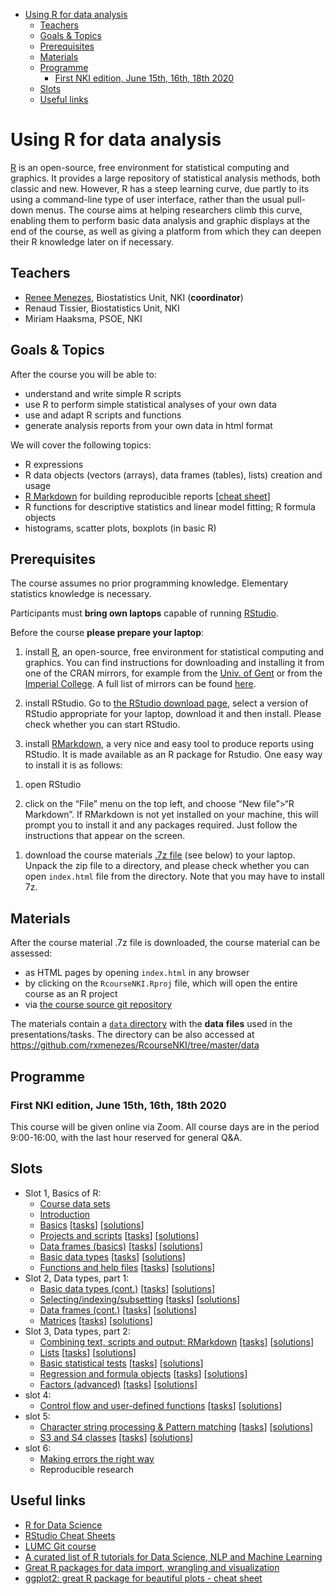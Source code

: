 -   [Using R for data analysis](#using-r-for-data-analysis)
    -   [Teachers](#teachers)
    -   [Goals & Topics](#goals-topics)
    -   [Prerequisites](#prerequisites)
    -   [Materials](#materials)
    -   [Programme](#programme)
        -   [First NKI edition, June 15th, 16th, 18th
            2020](#first-nki-edition-june-15th-16th-18th-2020)
    -   [Slots](#slots)
    -   [Useful links](#useful-links)

Using R for data analysis
=========================

[R](https://www.r-project.org/) is an open-source, free environment for
statistical computing and graphics. It provides a large repository of
statistical analysis methods, both classic and new. However, R has a
steep learning curve, due partly to its using a command-line type of
user interface, rather than the usual pull-down menus. The course aims
at helping researchers climb this curve, enabling them to perform basic
data analysis and graphic displays at the end of the course, as well as
giving a platform from which they can deepen their R knowledge later on
if necessary.

Teachers
--------

-   [Renee Menezes](http://www.bigstatistics.nl/renee), Biostatistics
    Unit, NKI (**coordinator**)
-   Renaud Tissier, Biostatistics Unit, NKI
-   Miriam Haaksma, PSOE, NKI

Goals & Topics
--------------

After the course you will be able to:

-   understand and write simple R scripts
-   use R to perform simple statistical analyses of your own data
-   use and adapt R scripts and functions
-   generate analysis reports from your own data in html format

We will cover the following topics:

-   R expressions
-   R data objects (vectors (arrays), data frames (tables), lists)
    creation and usage
-   [R Markdown](http://rmarkdown.rstudio.com/) for building
    reproducible reports \[[cheat
    sheet](http://www.rstudio.com/wp-content/uploads/2015/03/rmarkdown-reference.pdf)\]
-   R functions for descriptive statistics and linear model fitting; R
    formula objects
-   histograms, scatter plots, boxplots (in basic R)

Prerequisites
-------------

The course assumes no prior programming knowledge. Elementary statistics
knowledge is necessary.

Participants must **bring own laptops** capable of running
[RStudio](https://www.rstudio.com/products/rstudio/).

Before the course **please prepare your laptop**:

1.  install [R](https://www.r-project.org/), an open-source, free
    environment for statistical computing and graphics. You can find
    instructions for downloading and installing it from one of the CRAN
    mirrors, for example from the [Univ. of
    Gent](https://lib.ugent.be/CRAN/) or from the [Imperial
    College](https://cran.ma.imperial.ac.uk/). A full list of mirrors
    can be found [here](https://cran.r-project.org/mirrors.html).

2.  install RStudio. Go to [the RStudio download
    page](https://www.rstudio.com/products/rstudio/download/#download),
    select a version of RStudio appropriate for your laptop, download it
    and then install. Please check whether you can start RStudio.

3.  install [RMarkdown](https://rmarkdown.rstudio.com/), a very nice and
    easy tool to produce reports using RStudio. It is made available as
    an R package for Rstudio. One easy way to install it is as follows:

<!-- -->

1.  open RStudio

2.  click on the “File” menu on the top left, and choose “New
    file”&gt;“R Markdown”. If RMarkdown is not yet installed on your
    machine, this will prompt you to install it and any packages
    required. Just follow the instructions that appear on the screen.

<!-- -->

1.  download the course materials [.7z
    file](https://github.com/rxmenezes/RcourseNKI/RcourseNKI.7z) (see
    below) to your laptop. Unpack the zip file to a directory, and
    please check whether you can open `index.html` file from the
    directory. Note that you may have to install 7z.

Materials
---------

After the course material .7z file is downloaded, the course material
can be assessed:

-   as HTML pages by opening `index.html` in any browser
-   by clicking on the `RcourseNKI.Rproj` file, which will open the
    entire course as an R project
-   via [the course source git
    repository](https://github.com/rxmenezes/RcourseNKI)

The materials contain a [`data`
directory](https://github.com/rxmenezes/RcourseNKI/tree/master/data)
with the **data** **files** used in the presentations/tasks. The
directory can be also accessed at
<a href="https://github.com/rxmenezes/RcourseNKI/tree/master/data" class="uri">https://github.com/rxmenezes/RcourseNKI/tree/master/data</a>

Programme
---------

### First NKI edition, June 15th, 16th, 18th 2020

This course will be given online via Zoom. All course days are in the
period 9:00-16:00, with the last hour reserved for general Q&A.

Slots
-----

-   Slot 1, Basics of R:
    -   [Course data sets](01_new2018/00_datasets.html)
    -   [Introduction](01_new2018/01_introduction.html)
    -   [Basics](01_new2018/02_basics.html)
        \[[tasks](01_new2018/02_basics.tasks.nocode.html)\]
        \[[solutions](01_new2018/02_basics.tasks.code.html)\]
    -   [Projects and scripts](01_new2018/03_projects_and_scripts.html)
        \[[tasks](01_new2018/03_projects_and_scripts.tasks.nocode.html)\]
        \[[solutions](01_new2018/03_projects_and_scripts.tasks.code.html)\]
    -   [Data frames (basics)](01_new2018/04_dataframes.html)
        \[[tasks](01_new2018/04_dataframes.tasks.nocode.html)\]
        \[[solutions](01_new2018/04_dataframes.tasks.code.html)\]
    -   [Basic data types](01_new2018/05_character_factor_basics.html)
        \[[tasks](01_new2018/05_character_factor_basics.tasks.nocode.html)\]
        \[[solutions](01_new2018/05_character_factor_basics.tasks.code.html)\]
    -   [Functions and help files](01_new2018/06_help.html)
        \[[tasks](01_new2018/06_help.tasks.nocode.html)\]
        \[[solutions](01_new2018/06_help.tasks.code.html)\]
-   Slot 2, Data types, part 1:
    -   [Basic data types
        (cont.)](02_new2018/01_basic_data_types_cont.html)
        \[[tasks](02_new2018/01_basic_data_types_cont.tasks.nocode.html)\]
        \[[solutions](02_new2018/01_basic_data_types_cont.tasks.code.html)\]
    -   [Selecting/indexing/subsetting](02_new2018/02_selecting.html)
        \[[tasks](02_new2018/02_selecting.tasks.nocode.html)\]
        \[[solutions](02_new2018/02_selecting.tasks.code.html)\]
    -   [Data frames (cont.)](02_new2018/03_data_frames.html)
        \[[tasks](02_new2018/03_data_frames.tasks.nocode.html)\]
        \[[solutions](02_new2018/03_data_frames.tasks.code.html)\]
    -   [Matrices](02_new2018/05_matrices.html)
        \[[tasks](02_new2018/05_matrices.tasks.nocode.html)\]
        \[[solutions](02_new2018/05_matrices.tasks.code.html)\]
-   Slot 3, Data types, part 2:
    -   [Combining text, scripts and output:
        RMarkdown](03_new2018/02_rmarkdown.html)
        \[[tasks](03_new2018/02_rmarkdown.tasks.nocode.html)\]
        \[[solutions](03_new2018/02_rmarkdown.tasks.code.html)\]
    -   [Lists](03_new2018/01_lists.html)
        \[[tasks](03_new2018/01_lists.tasks.nocode.html)\]
        \[[solutions](03_new2018/01_lists.tasks.code.html)\]
    -   [Basic statistical tests](03_new2018/02_S3_objects.html)
        \[[tasks](03_new2018/02_S3_objects.tasks.nocode.html)\]
        \[[solutions](03_new2018/02_S3_objects.tasks.code.html)\]
    -   [Regression and formula objects](03_new2018/03_regression.html)
        \[[tasks](03_new2018/03_regression.tasks.nocode.html)\]
        \[[solutions](03_new2018/03_regression.tasks.code.html)\]
    -   [Factors (advanced)](03_new2018/04_advanced_factors.html)
        \[[tasks](03_new2018/04_advanced_factors.tasks.nocode.html)\]
        \[[solutions](03_new2018/04_advanced_factors.tasks.code.html)\]
-   slot 4:
    -   [Control flow and user-defined
        functions](https://github.com/rxmenezes/RcourseNKI/04_new2018/01_userDefinedFunctions.html)
        \[[tasks](https://github.com/rxmenezes/RcourseNKI/04_new2018/01_userDefinedFunctions.tasks.nocode.html)\]
        \[[solutions](https://github.com/rxmenezes/RcourseNKI/04_new2018/01_userDefinedFunctions.tasks.code.html)\]
-   slot 5:
    -   [Character string processing & Pattern
        matching](https://github.com/rxmenezes/RcourseNKI/06/character_strings.html)
        \[[tasks](https://github.com/rxmenezes/RcourseNKI/06/character_strings.tasks.nocode.html)\]
        \[[solutions](https://github.com/rxmenezes/RcourseNKI/06/character_strings.tasks.code.html)\]
    -   [S3 and S4
        classes](https://github.com/rxmenezes/RcourseNKI/08/s3s4.html)
        \[[tasks](https://github.com/rxmenezes/RcourseNKI/08/s3s4.tasks.nocode.html)\]
        \[[solutions](https://github.com/rxmenezes/RcourseNKI/08/s3s4.tasks.code.html)\]
-   slot 6:
    -   [Making errors the right
        way](https://github.com/rxmenezes/RcourseNKI/05.renee/03_makingErrors.html)
    -   Reproducible research

<!-- - [Regression](https://github.com/rxmenezes/RcourseNKI/07.2017/01_regression.html)
        [[tasks](https://github.com/rxmenezes/RcourseNKI/07.2017/01_regression.tasks.nocode.html)]
        [[solutions](https://github.com/rxmenezes/RcourseNKI/07.2017/01_regression.tasks.code.html)] 
    - [[Extra exercises](https://github.com/rxmenezes/RcourseNKI/07.2017/02_plenty.tasks.nocode.html)]
        [[solutions](https://github.com/rxmenezes/RcourseNKI/07.2017/02_plenty.tasks.code.html)] -->
Useful links
------------

-   [R for Data Science](http://r4ds.had.co.nz/)
-   [RStudio Cheat
    Sheets](https://www.rstudio.com/resources/cheatsheets/)
-   [LUMC Git course](https://git.lumc.nl/courses/gitcourse)
-   [A curated list of R tutorials for Data Science, NLP and Machine
    Learning](https://github.com/ujjwalkarn/DataScienceR)
-   [Great R packages for data import, wrangling and
    visualization](http://www.computerworld.com/article/2921176/business-intelligence/great-r-packages-for-data-import-wrangling-visualization.html)
-   [ggplot2: great R package for beautiful plots - cheat
    sheet](http://www.rstudio.com/wp-content/uploads/2015/12/ggplot2-cheatsheet-2.0.pdf)

